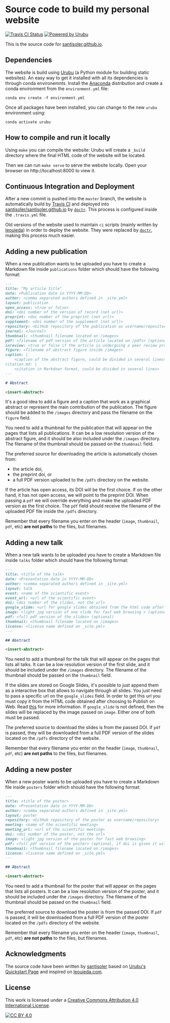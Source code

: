 # Source code to build my personal website

[![Travis CI Status](https://img.shields.io/travis/santisoler/website/master.svg?style=for-the-badge)](https://travis-ci.org/santisoler/website)
[![Powered by Urubu](https://img.shields.io/badge/powered_by-urubu-blue.svg?style=for-the-badge)](http://urubu.jandecaluwe.com/)

This is the source code for
[santisoler.github.io](https://santisoler.github.io).


## Dependencies

The website is build using [Urubu](http://urubu.jandecaluwe.com/) (a Python module for
building static websites).
An easy way to get it installed with all its dependencies is through conda environemnts.
Install the [Anaconda](https://www.anaconda.com/) distribution and create a conda
environment from the `environment.yml` file:

```
conda env create -f environment.yml
```

Once all packages have been installed, you can change to the new `urubu` environment
using:

```
conda activate urubu
```


## How to compile and run it locally

Using `make` you can compile the website: Urubu will create a `_build` directory where
the final HTML code of the website will be located.

Then we can run `make serve` to serve the website locally. Open your browser on
http://localhost:8000 to view it.


## Continuous Integration and Deployment

After a new commit is pushed into the `master` branch, the website is automatically
build by [Travis CI](https://travis-ci.org) and deployed into
[santisoler/santisoler.github.io](https://www.github.com/santisoler/santisoler.github.io) by [`doctr`](https://drdoctr.github.io).
This process is configured inside the `.travis.yml` file.

Old versions of the website used to maintain `ci` scripts (mainly written by
[leouieda](https://www.leouieda.com)) in order to deploy the website. They were replaced
by [`doctr`](https://drdoctr.github.io), making this process much easier.

## Adding a new publication

When a new publication wants to be uploaded you have to create a Markdown file inside
`publications` folder which should have the following format:

```markdown
---
title: "My article title"
date: <Publication date in YYYY-MM-DD>
author: <comma separated authors defined in _site.yml>
layout: publication
open_access: <true or false>
doi: <doi number of the version of record (not url)>
preprint: <doi number of the preprint (not url)>
supplement: <doi number of the supplement (not url)>
repository: <GitHub repository of the publication as username/repository>
journal: <Journal>
thumbnail: <thumbnail filename located on /images>
pdf: <filename of pdf version of the article located on /pdfs> (optional)
inreview: <true or false if the article is undergoing a peer review process>
figure: <filename of abstract figure inside /images>
caption: |
    <caption of the abstract figure, could be divided in several lines>
citation.md: |
    <citation in Markdown format, could be divided in several lines>
---

# Abstract

<insert-abstract>
```

It's a good idea to add a figure and a caption that work as a graphical abstract or
represent the main contribution of the publication. The figure should be added to the
`/images` directory and pass the filename on the `figure` field.

You need to add a thumbnail for the publication that will appear on the pages that lists
all publications. It can be a low resolution version of the abstract figure, and it
should be also included under the `/images` directory. The filename of the thumbnail
should be passed on the `thumbnail` field.

The preferred source for downloading the article is automatically chosen from:
- the article doi,
- the preprint doi, or
- a full PDF version uploaded to the `/pdfs` directory on the website.

If the article has open access, its DOI will be the first choice.
If on the other hand, it has not open access, we will point to the preprint DOI.
When passing a `pdf` we will override everything and make the uploaded PDF version as
the first choice. The `pdf` field should receive the filename of the uploaded PDF file
inside the `/pdfs` directory.

Remember that every filename you enter on the header (`image`, `thumbnail`, `pdf`, etc)
**are not paths** to the files, but filenames.


## Adding a new talk

When a new talk wants to be uploaded you have to create a Markdown file inside
`talks` folder which should have the following format:

```markdown
---
title: <title of the talk>
date: <Presentation date in YYYY-MM-DD>
author: <comma separated authors defined in _site.yml>
layout: talk
event: <name of the scientific event>
event_url: <url of the scientific event>
doi: <doi number of the slides, not the url>
google_slide: <url for google slides obtained from the html code after Publish on Web> (optional)
image: <light jpg version of one slide for fast web browsing > (optional, used only if google_slide is not passed)
pdf: <full pdf version of the slides> (optional)
thumbnail: <thumbnail filename located on /images>
license: <license name defined on _site.yml>
---

## Abstract

<insert-abstract>
```

You need to add a thumbnail for the talk that will appear on the pages that lists all
talks. It can be a low resolution version of the first slide, and it should be
included under the `/images` directory. The filename of the thumbnail should be passed
on the `thumbnail` field.

If the slides are stored on Google Slides, it's possible to just append them as
a interactive box that allows to navigate through all slides. You just need to pass
a specific url on the `google_slides` field. In order to get this url you must copy it
from the HTML code obtained after choosing to Publish on Web. Read
[this](https://support.google.com/docs/answer/183965?hl=en) for more information.
If `google_slide` is not defined, then the slides will be replaced by the image passed
on `image`. Either one of both must be passed.

The preferred source to download the slides is from the passed DOI.
If `pdf` is passed, they will be downloaded from a full PDF version of the slides
located on the `/pdfs` directory of the website.

Remember that every filename you enter on the header (`image`, `thumbnail`, `pdf`, etc)
**are not paths** to the files, but filenames.


## Adding a new poster

When a new poster wants to be uploaded you have to create a Markdown file inside
`posters` folder which should have the following format:

```markdown
---
title: <title of the poster>
date: <Presentation date in YYYY-MM-DD>
author: <comma separated authors defined in _site.yml>
layout: poster
repository: <GitHub repository of the poster as username/repository>
meeting: <name of the scientific meeting>
meeting_url: <url of the scientific meeting>
doi: <doi number of the poster, not the url>
image: <light jpg version of the poster for fast web browsing>
pdf: <full pdf version of the poster> (optional, if doi is given it will be downloaded from it)
thumbnail: <thumbnail filename located on /images>
license: <license name defined on _site.yml>
---

## Abstract

<insert-abstract>
```

You need to add a thumbnail for the poster that will appear on the pages that lists all
posters. It can be a low resolution version of the poster, and it should be
included under the `/images` directory. The filename of the thumbnail should be passed
on the `thumbnail` field.

The preferred source to download the poster is from the passed DOI.
If `pdf` is passed, it will be downloaded from a full PDF version of the poster located
on the `/pdfs` directory of the website.

Remember that every filename you enter on the header (`image`, `thumbnail`, `pdf`, etc)
**are not paths** to the files, but filenames.


## Acknowledgments

The source code have been written by [santisoler](https://santisoler.github.io) based on
[Urubu's Quickstart Page](https://github.com/jandecaluwe/urubu-quickstart/) and inspired
on [leouieda.com](https://www.leouieda.com).


## License

This work is licensed under a [Creative Commons Attribution 4.0 International
License][cc-by].

[![CC BY 4.0][cc-by-image]][cc-by]

[cc-by]: http://creativecommons.org/licenses/by/4.0/
[cc-by-image]: https://i.creativecommons.org/l/by/4.0/88x31.png
